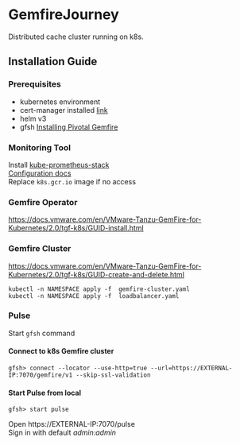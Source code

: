 # GemfireJourney
Distributed cache cluster running on k8s.

## Installation Guide
### Prerequisites
- kubernetes environment
- cert-manager installed [link](https://cert-manager.io/docs/installation/)
- helm v3
- gfsh [Installing Pivotal Gemfire](https://gemfire.docs.pivotal.io/99/gemfire/getting_started/installation/install_intro.html)
### Monitoring Tool
Install [kube-prometheus-stack](https://artifacthub.io/packages/helm/prometheus-community/kube-prometheus-stack)  
[Configuration docs](https://github.com/prometheus-operator/kube-prometheus)  
Replace `k8s.gcr.io` image if no access
### Gemfire Operator
https://docs.vmware.com/en/VMware-Tanzu-GemFire-for-Kubernetes/2.0/tgf-k8s/GUID-install.html
### Gemfire Cluster
https://docs.vmware.com/en/VMware-Tanzu-GemFire-for-Kubernetes/2.0/tgf-k8s/GUID-create-and-delete.html
``` shell
kubectl -n NAMESPACE apply -f  gemfire-cluster.yaml
kubectl -n NAMESPACE apply -f  loadbalancer.yaml
```
### Pulse
Start `gfsh` command
#### Connect to k8s Gemfire cluster
``` shell
gfsh> connect --locator --use-http=true --url=https://EXTERNAL-IP:7070/gemfire/v1 --skip-ssl-validation
```
#### Start Pulse from local
``` shell
gfsh> start pulse
```
Open https://EXTERNAL-IP:7070/pulse  
Sign in with default *admin:admin*
